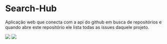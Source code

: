# Search-Hub

Aplicação web que conecta com a api do github em busca de repositórios e quando abre este repositório ele lista todas as issues daquele projeto.

<img src="https://i.ibb.co/GWC2dTW/0-2.jpg"/>

<img src="https://i.ibb.co/42kCXkJ/0-1.jpg"/>
